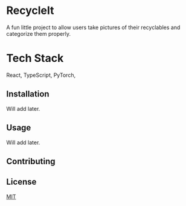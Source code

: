 # RecycleIt

A fun little project to allow users take pictures of their recyclables and categorize them properly.

# Tech Stack

React, TypeScript, PyTorch, 

## Installation

Will add later.

## Usage

Will add later.

## Contributing

## License
[MIT](https://choosealicense.com/licenses/mit/)
